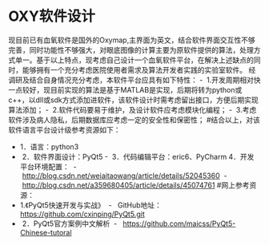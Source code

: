 # OXY软件设计 
现目前已有血氧软件是国外的Oxymap,主界面为英文，结合软件界面交互性不够完善，同时功能性不够强大，对眼底图像的计算主要为原软件提供的算法，处理方式单一。基于以上特点，现考虑自己设计一个血氧软件平台，在解决上述缺点的同时，能够拥有一个充分考虑医院使用者需求及算法开发者实践的实验室软件。
   经调研及结合自身情况充分考虑，本软件平台应具有如下特性：
 -  1.开发周期相对快一点较好，现目前实现的算法是基于MATLAB是实现，后期将转为python或c++，以dll或sdk方式添加进软件，该软件设计时需考虑留出接口，方便后期实现算法添加；
 -  2.软件代码要易于维护，及设计软件应考虑模块化编程；
 -  3.考虑软件涉及病人隐私，后期数据库应考虑一定的安全性和保密性；
#结合以上，对该软件语言平台设计级参考资源如下：
- 1．语言：python3
-  2．软件界面设计：PyQt5
-  3．代码编辑平台：eric6、PyCharm
   4．开发平台环境配置：
  -  http://blog.csdn.net/weiaitaowang/article/details/52045360
  -  http://blog.csdn.net/a359680405/article/details/45074761
#网上参考资源：
- 1.《PyQt5快速开发与实战》
  -   GitHub地址：https://github.com/cxinping/PyQt5.git
-  2．PyQt5官方案例中文解析
  -   https://github.com/maicss/PyQt5-Chinese-tutoral

